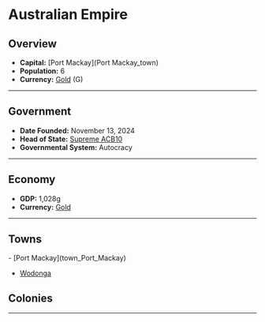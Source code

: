 <!--UNDEDITED FILE, remove this entire line if this file has been edited!-->
# <!--NAME-->Australian Empire<!--NAME-->

## Overview

- **Capital:** <!--CAPITAL_LINK-->[Port Mackay](Port Mackay_town)<!--CAPITAL_LINK-->
- **Population:** <!--POPULATION-->6<!--POPULATION-->
- **Currency:** <!--CURRENCY_LINK-->[Gold](Gold_currency)<!--CURRENCY_LINK--> (<!--CURRENCY_ABV-->G<!--CURRENCY_ABV-->)

---

## Government

- **Date Founded:** <!--FOUNDED-->November 13, 2024<!--FOUNDED-->
- **Head of State:** <!--LEADER_TITLE_LINK-->[Supreme ACB10](ACB10_user)<!--LEADER_TITLE_LINK-->
- **Governmental System:** <!--GOVERNMENT-->Autocracy<!--GOVERNMENT-->

---

## Economy

- **GDP:** <!--GDP-->1,028g<!--GDP-->
- **Currency:** <!--CURRENCY_LINK-->[Gold](Gold_currency)<!--CURRENCY_LINK-->

---

## Towns

<!--TOWNS-->- [Port Mackay](town_Port_Mackay)
- [Wodonga](town_Wodonga)<!--TOWNS-->

## Colonies

<!--COLONIES--><!--COLONIES-->

---